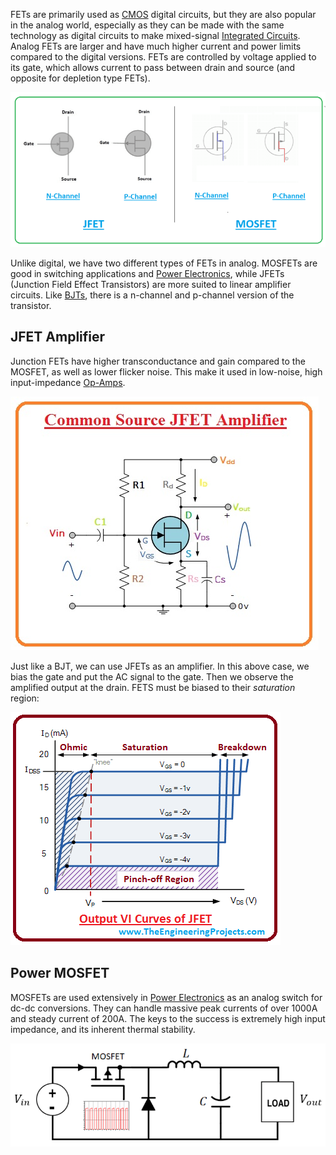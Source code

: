 
FETs are primarily used as [CMOS](../Digital/CMOS.md) digital circuits, but they are also popular in the analog world, especially as they can be made with the same technology as digital circuits to make mixed-signal [Integrated Circuits](../Integrated%20Circuit.md). Analog FETs are larger and have much higher current and power limits compared to the digital versions. FETs are controlled by voltage applied to its gate, which allows current to pass between drain and source (and opposite for depletion type FETs).

![](../../Attachments/Pasted%20image%2020230123025837.png)

Unlike digital, we have two different types of FETs in analog. MOSFETs are good in switching applications and [Power Electronics](Power%20Electronics.md), while JFETs (Junction Field Effect Transistors) are more suited to linear amplifier circuits. Like [BJTs](BJT.md), there is a n-channel and p-channel version of the transistor.


## JFET Amplifier

Junction FETs have higher transconductance and gain compared to the MOSFET, as well as lower flicker noise. This make it used in low-noise, high input-impedance [Op-Amps](Op-Amps.md).

![](../../Attachments/Pasted%20image%2020230123030554.png)

Just like a BJT, we can use JFETs as an amplifier. In this above case, we bias the gate and put the AC signal to the gate. Then we observe the amplified output at the drain. FETS must be biased to their *saturation* region:

![](../../Attachments/Pasted%20image%2020230123031000.png)


## Power MOSFET

MOSFETs are used extensively in [Power Electronics](Power%20Electronics.md) as an analog switch for dc-dc conversions. They can handle massive peak currents of over 1000A and steady current of 200A. The keys to the success is extremely high input impedance, and its inherent thermal stability.

![](../../Attachments/Pasted%20image%2020230123032533.png)
